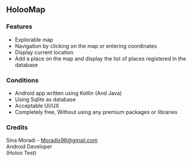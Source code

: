 ## HolooMap

### Features
- Explorable map
- Navigation by clicking on the map or entering coordinates
- Display current location
- Add a place on the map and display the list of places registered in the database

### Conditions
- Android app written using Kotlin (And Java)
- Using Sqlite as database
- Acceptable UI/UX
- Completely free, Without using any premium packages or libraries

### Credits
Sina Moradi - Moradix96@gmail.com  
Android Developer  
(Holoo Test) 
